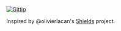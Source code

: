 [![Gittip](http://badgr.co/Gittip/Badgr.io.png)](https://www.gittip.com/Badgr.io/)

Inspired by @olivierlacan's [Shields](https://github.com/olivierlacan/shields) project.
